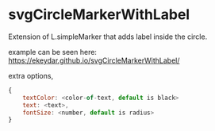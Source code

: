 # svgCircleMarkerWithLabel
Extension of L.simpleMarker that adds label inside the circle.

example can be seen here: https://ekeydar.github.io/svgCircleMarkerWithLabel/

extra options, 

```javascript
{
    textColor: <color-of-text, default is black>
    text: <text>,
    fontSize: <number, default is radius>
}
```




